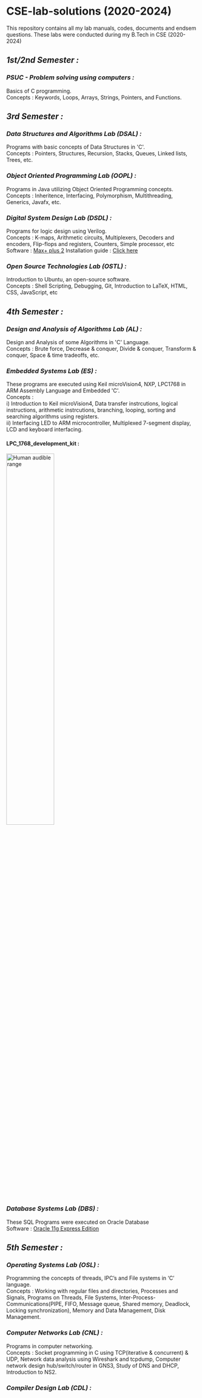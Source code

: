 # **CSE-lab-solutions (2020-2024)**
This repository contains all my lab manuals, codes, documents and endsem questions. These labs were conducted during my B.Tech in CSE (2020-2024)

## _1st/2nd Semester :_

### _PSUC - Problem solving using computers :_ 
Basics of C programming.<br>
Concepts : Keywords, Loops, Arrays, Strings, Pointers, and Functions.

##  _3rd Semester :_ 

### _Data Structures and Algorithms Lab (DSAL) :_ 
Programs with basic concepts of Data Structures in 'C'.<br>
Concepts : Pointers, Structures, Recursion, Stacks, Queues, Linked lists, Trees, etc.

### _Object Oriented Programming Lab (OOPL) :_  
Programs in Java utilizing Object Oriented Programming concepts.<br> 
Concepts : Inheritence, Interfacing, Polymorphism, Multithreading, Generics, Javafx, etc.

### _Digital System Design Lab (DSDL) :_ 
Programs for logic design using Verilog.<br>
Concepts : K-maps, Arithmetic circuits, Multiplexers, Decoders and encoders, Flip-flops and registers, Counters, Simple processor, etc <br>
Software : [Max+ plus 2](https://drive.google.com/file/d/1xIe0Iwcshw5QBu3qQCElQYvg4hfgJ7_F/view)
Installation guide : [Click here](https://www.youtube.com/watch?v=kDoc6PP3z34)

### _Open Source Technologies Lab (OSTL) :_ 
Introduction to Ubuntu, an open-source software.<br>
Concepts : Shell Scripting, Debugging, Git, Introduction to LaTeX, HTML, CSS, JavaScript, etc


##  _4th Semester :_ 

### _Design and Analysis of Algorithms Lab (AL) :_ 
Design and Analysis of some Algorithms in 'C' Language.<br>
Concepts : Brute force, Decrease & conquer, Divide & conquer, Transform & conquer, Space & time tradeoffs, etc.

### _Embedded Systems Lab (ES) :_ 
These programs are executed using Keil microVision4, NXP, LPC1768 in ARM Assembly Language and Embedded 'C'. <br>
Concepts : <br>
i) Introduction to Keil microVision4, Data transfer instrcutions, logical instructions, arithmetic instrcutions, branching, looping, sorting and searching algorithms using registers. <br>
ii) Interfacing LED to ARM microcontroller, Multiplexed 7-segment display, LCD and keyboard interfacing.<br>

#### LPC_1768_development_kit :
<p align="left"><img width="50%" height="50%" src="https://user-images.githubusercontent.com/94393300/195184215-f5ca520b-62eb-43a0-8f32-dcf0972d781d.jpg" alt="Human audible range" />


### _Database Systems Lab (DBS) :_ 
These SQL Programs were executed on Oracle Database <br>
Software : [Oracle 11g Express Edition](https://goo.gl/JnzsbF)

## _5th Semester :_

### _Operating Systems Lab (OSL) :_
Programming the concepts of threads, IPC’s and File systems in ‘C’ language.<br>
Concepts : Working with regular files and directories, Processes and Signals, Programs on Threads, File Systems, Inter-Process-Communications(PIPE, FIFO, Message queue, Shared memory, Deadlock, Locking synchronization), Memory and Data Management, Disk Management.

### _Computer Networks Lab (CNL) :_
Programs in computer networking.<br>
Concepts : Socket programming in C using TCP(iterative & concurrent) & UDP, Network data analysis using Wireshark and tcpdump, Computer network design hub/switch/router in GNS3, Study of DNS and DHCP, Introduction to NS2.

### _Compiler Design Lab (CDL) :_ 


